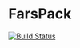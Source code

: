 # FarsPack



[![Build Status](https://travis-ci.org/cdv04/FarsPack.svg?branch=master)](https://travis-ci.org/cdv04/FarsPack)
